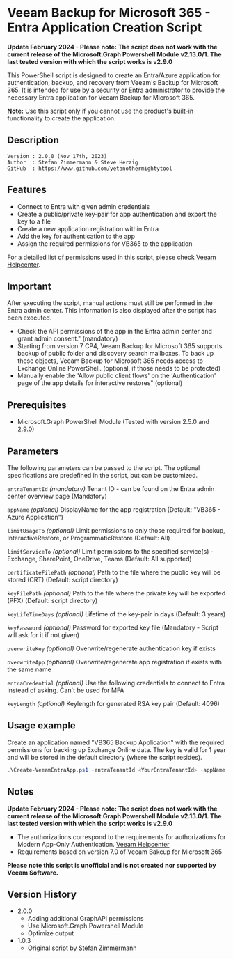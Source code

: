 # Veeam Backup for Microsoft 365 - Entra Application Creation Script

**Update February 2024 - Please note: The script does not work with the current release of the Microsoft.Graph Powershell Module v2.13.0/1. The last tested version with which the script works is v2.9.0**

This PowerShell script is designed to create an Entra/Azure application for authentication, backup, and recovery from Veeam's Backup for Microsoft 365. It is intended for use by a security or Entra administrator to provide the necessary Entra application for Veeam Backup for Microsoft 365.

**Note:** Use this script only if you cannot use the product's built-in functionality to create the application. 

## Description
~~~~
Version : 2.0.0 (Nov 17th, 2023)
Author  : Stefan Zimmermann & Steve Herzig
GitHub  : https://www.github.com/yetanothermightytool
~~~~

## Features
- Connect to Entra with given admin credentials
- Create a public/private key-pair for app authentication and export the key to a file
- Create a new application registration within Entra
- Add the key for authentication to the app
- Assign the required permissions for VB365 to the application

For a detailed list of permissions used in this script, please check [Veeam Helpcenter](https://helpcenter.veeam.com/docs/vbo365/guide/azure_ad_applications.html).

## Important
After executing the script, manual actions must still be performed in the Entra admin center. This information is also displayed after the script has been executed.

- Check the API permissions of the app in the Entra admin center and grant admin consent." (mandatory)
- Starting from version 7 CP4, Veeam Backup for Microsoft 365 supports backup of public folder and discovery search mailboxes. To back up these objects, Veeam Backup for Microsoft 365 needs access to Exchange Online PowerShell. (optional, if those needs to be protected)
- Manually enable the 'Allow public client flows' on the 'Authentication' page of the app details for interactive restores" (optional)

## Prerequisites

- Microsoft.Graph PowerShell Module (Tested with version 2.5.0 and 2.9.0)

## Parameters
The following parameters can be passed to the script. The optional specifications are predefined in the script, but can be customized.

`entraTenantId`
_(mandatory)_ Tenant ID - can be found on the Entra admin center overview page (Mandatory)

`appName`
_(optional)_ DisplayName for the app registration (Default: "VB365 - Azure Application")
 
`limitUsageTo`
_(optional)_ Limit permissions to only those required for backup, InteractiveRestore, or ProgrammaticRestore (Default: All)

`limitServiceTo`
_(optional)_ Limit permissions to the specified service(s) - Exchange, SharePoint, OneDrive, Teams (Default: All supported)

`certificateFilePath` 
_(optional)_ Path to the file where the public key will be stored (CRT) (Default: script directory)

`keyFilePath`
_(optional)_ Path to the file where the private key will be exported (PFX) (Default: script directory)

`keyLifeTimeDays` 
_(optional)_ Lifetime of the key-pair in days (Default: 3 years)

`keyPassword` 
_(optional)_ Password for exported key file (Mandatory - Script will ask for it if not given)

`overwriteKey`
_(optional)_ Overwrite/regenerate authentication key if exists

`overwriteApp` 
_(optional)_ Overwrite/regenerate app registration if exists with the same name

`entraCredential`
_(optional)_ Use the following credentials to connect to Entra instead of asking. Can't be used for MFA

`keyLength` 
_(optional)_ Keylength for generated RSA key pair (Default: 4096)


## Usage example
Create an application named "VB365 Backup Application" with the required permissions for backing up Exchange Online data. The key is valid for 1 year and will be stored in the default directory (where the script resides).

```powershell
.\Create-VeeamEntraApp.ps1 -entraTenantId <YourEntraTenantId> -appName "VB365 Backup Application" -limitUsageTo "Backup" -limitServiceTo "Exchange" -certificateFilePath -keyLifeTimeDays 365
```

## Notes

**Update February 2024 - Please note: The script does not work with the current release of the Microsoft.Graph Powershell Module v2.13.0/1. The last tested version with which the script works is v2.9.0**

- The authorizations correspond to the requirements for authorizations for Modern App-Only Authentication. [Veeam Helpcenter](https://helpcenter.veeam.com/docs/vbo365/guide/ad_app_permissions_sd.html)
- Requirements based on version 7.0 of Veeam Bakcup for Microsoft 365

**Please note this script is unofficial and is not created nor supported by Veeam Software.**

## Version History
* 2.0.0
    * Adding additional GraphAPI permissions
    * Use Microsoft.Graph Powershell Module
    * Optimize output
* 1.0.3
    * Original script by Stefan Zimmermann
	
